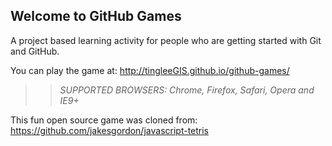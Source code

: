 ## Welcome to GitHub Games

A project based learning activity for people who are getting started with Git and GitHub.

You can play the game at: http://tingleeGIS.github.io/github-games/

>> _*SUPPORTED BROWSERS*: Chrome, Firefox, Safari, Opera and IE9+_

This fun open source game was cloned from: https://github.com/jakesgordon/javascript-tetris
